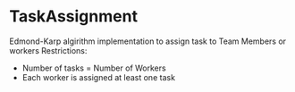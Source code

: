 # TaskAssignment

Edmond-Karp algirithm implementation to assign task to Team Members or workers
Restrictions:
  - Number of tasks = Number of Workers
  - Each worker is assigned at least one task
